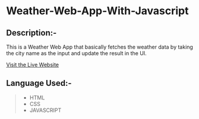 # Weather-Web-App-With-Javascript

## Description:-

This is a Weather Web App that basically fetches the weather data by taking the city name as the input and update the result in the UI.

[Visit the Live Website]()
## Language Used:-

> - HTML
> - CSS
> - JAVASCRIPT

